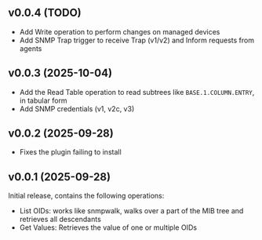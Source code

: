 ## v0.0.4 (TODO)

* Add Write operation to perform changes on managed devices
* Add SNMP Trap trigger to receive Trap (v1/v2) and Inform requests from agents

## v0.0.3 (2025-10-04)

* Add the Read Table operation to read subtrees like `BASE.1.COLUMN.ENTRY`, in tabular form
* Add SNMP credentials (v1, v2c, v3)

## v0.0.2 (2025-09-28)

* Fixes the plugin failing to install

## v0.0.1 (2025-09-28)

Initial release, contains the following operations:

* List OIDs: works like snmpwalk, walks over a part of the MIB tree and retrieves all descendants
* Get Values: Retrieves the value of one or multiple OIDs
